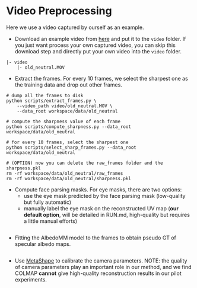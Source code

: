 # Video Preprocessing

Here we use a video captured by ourself as an example.

* Download an example video from [here](https://cloud.tsinghua.edu.cn/f/b7820a31fbbf496190fc/?dl=1) and put it to the `video` folder. If you just want process your own captured video, you can skip this download step and directly put your own video into the `video` folder.

```
|- video
    |- old_neutral.MOV
```

* Extract the frames. For every 10 frames, we select the sharpest one as the training data and drop out other frames.
```
# dump all the frames to disk
python scripts/extract_frames.py \
    --video_path video/old_neutral.MOV \
    --data_root workspace/data/old_neutral

# compute the sharpness value of each frame
python scripts/compute_sharpness.py --data_root workspace/data/old_neutral

# for every 10 frames, select the sharpest one
python scripts/select_sharp_frames.py --data_root workspace/data/old_neutral

# (OPTION) now you can delete the raw_frames folder and the sharpness.pkl
rm -rf workspace/data/old_neutral/raw_frames
rm -rf workspace/data/old_neutral/sharpness.pkl

```

* Compute face parsing masks. For eye masks, there are two options:
    * use the eye mask predicted by the face parsing mask (low-quality but fully automatic)
    * manually label the eye mask on the reconstructed UV map (**our default option**, will be detailed in RUN.md, high-quality but requires a little manual efforts)

```

```

* Fitting the AlbedoMM model to the frames to obtain pseudo GT of specular albedo maps.

```

```


* Use [MetaShape](https://www.agisoft.com/) to calibrate the camera parameters. NOTE: the quality of camera parameters play an important role in our method, and we find COLMAP **cannot** give high-quality reconstruction results in our pilot experiments.
